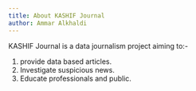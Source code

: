 ```yaml
---
title: About KASHIF Journal
author: Ammar Alkhaldi
---
```


KASHIF Journal is a data journalism project aiming to:-

1. provide data based articles.
2. Investigate suspicious news.
3. Educate professionals and public.
